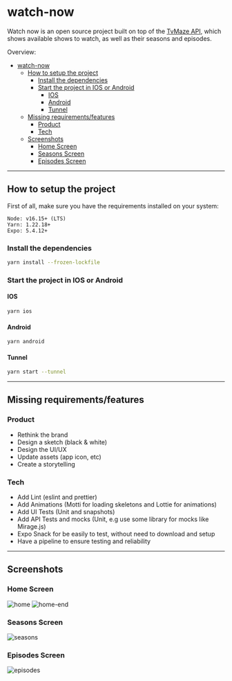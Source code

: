 # watch-now

Watch now is an open source project built on top of the [TvMaze API](https://www.tvmaze.com/), which shows available shows to watch, as well as their seasons and episodes.

Overview:

- [watch-now](#watch-now)
  - [How to setup the project](#how-to-setup-the-project)
    - [Install the dependencies](#install-the-dependencies)
    - [Start the project in IOS or Android](#start-the-project-in-ios-or-android)
      - [IOS](#ios)
      - [Android](#android)
      - [Tunnel](#tunnel)
  - [Missing requirements/features](#missing-requirementsfeatures)
    - [Product](#product)
    - [Tech](#tech)
  - [Screenshots](#screenshots)
    - [Home Screen](#home-screen)
    - [Seasons Screen](#seasons-screen)
    - [Episodes Screen](#episodes-screen)

---

## How to setup the project

First of all, make sure you have the requirements installed on your system:

```
Node: v16.15+ (LTS)
Yarn: 1.22.18+
Expo: 5.4.12+
```

### Install the dependencies

```bash
yarn install --frozen-lockfile
```

### Start the project in IOS or Android

#### IOS

```bash
yarn ios
```

#### Android

```bash
yarn android
```

#### Tunnel

```bash
yarn start --tunnel
```

---

## Missing requirements/features

### Product

- Rethink the brand
- Design a sketch (black & white)
- Design the UI/UX
- Update assets (app icon, etc)
- Create a storytelling

### Tech

- Add Lint (eslint and prettier)
- Add Animations (Motti for loading skeletons and Lottie for animations)
- Add UI Tests (Unit and snapshots)
- Add API Tests and mocks (Unit, e.g use some library for mocks like Mirage.js)
- Expo Snack for be easily to test, without need to download and setup
- Have a pipeline to ensure testing and reliability

---

## Screenshots

### Home Screen

![home](./docs/home.png)
![home-end](./docs/home-end.png)

### Seasons Screen

![seasons](./docs/seasons.png)

### Episodes Screen

![episodes](./docs/episodes.png)

